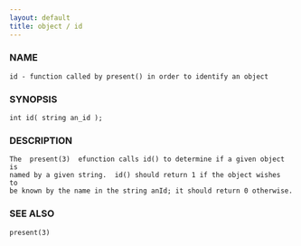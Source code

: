 ```yaml
---
layout: default
title: object / id
---
```


### NAME

    id - function called by present() in order to identify an object


### SYNOPSIS

    int id( string an_id );


### DESCRIPTION

    The  present(3)  efunction calls id() to determine if a given object is
    named by a given string.  id() should return 1 if the object wishes  to
    be known by the name in the string anId; it should return 0 otherwise.


### SEE ALSO

    present(3)
